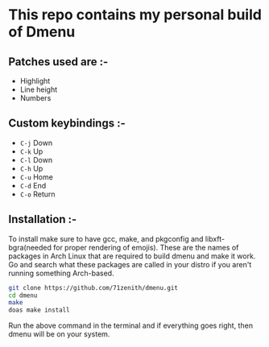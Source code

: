 # This repo contains my personal build of Dmenu

## Patches used are :-

- Highlight
- Line height
- Numbers

## Custom keybindings :-

- `C-j` Down
- `C-k` Up
- `C-l` Down
- `C-h` Up
- `C-u` Home
- `C-d` End
- `C-o` Return

## Installation :-

To install make sure to have gcc, make, and pkgconfig and libxft-bgra(needed for proper rendering of emojis). These are the names of packages in Arch Linux that are required to build dmenu and make it work. Go and search what these packages are called in your distro if you aren't running something Arch-based.

```sh
git clone https://github.com/71zenith/dmenu.git
cd dmenu
make
doas make install
```

Run the above command in the terminal and if everything goes right, then dmenu will be on your system.
